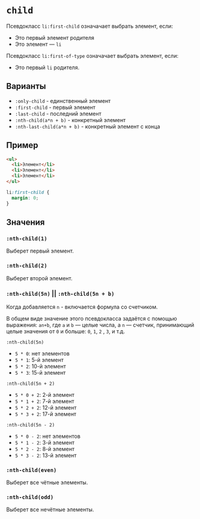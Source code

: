# `child`

Псевдокласс `li:first-child` означачает выбрать элемент, если:

- Это первый элемент родителя
- Это элемент — `li`

Псевдокласс `li:first-of-type` означачает выбрать элемент, если:

- Это первый `li` родителя.

## Варианты

- `:only-child` - единственный элемент
- `:first-child` - первый элемент
- `:last-child` - последний элемент
- `:nth-child(a*n + b)` - конкретный элемент
- `:nth-last-child(a*n + b)` - конкретный элемент с конца

## Пример

```html
<ul>
  <li>Элемент</li>
  <li>Элемент</li>
  <li>Элемент</li>
</ul>
```

```css
li:first-child {
  margin: 0;
}
```

## Значения

### `:nth-child(1)`

Выберет первый элемент.

### `:nth-child(2)`

Выберет второй элемент.

### `:nth-child(5n)` || `:nth-child(5n + b)`

Когда добавляется `n` - включается формула со счетчиком.

В общем виде значение этого псевдокласса задаётся с помощью выражения: `an+b`, где `a` и `b` — целые числа, а `n` — счетчик, принимающий целые значения от `0` и больше: `0`, `1`, `2` , `3`, и т.д.

`:nth-child(5n)`

- `5 * 0`: нет элементов
- `5 * 1`: 5-й элемент
- `5 * 2`: 10-й элемент
- `5 * 3`: 15-й элемент

`:nth-child(5n + 2)`

- `5 * 0 + 2`: 2-й элемент
- `5 * 1 + 2`: 7-й элемент
- `5 * 2 + 2`: 12-й элемент
- `5 * 3 + 2`: 17-й элемент

`:nth-child(5n - 2)`

- `5 * 0 - 2`: нет элементов
- `5 * 1 - 2`: 3-й элемент
- `5 * 2 - 2`: 8-й элемент
- `5 * 3 - 2`: 13-й элемент

### `:nth-child(even)`

Выберет все чётные элементы.

### `:nth-child(odd)`

Выберет все нечётные элементы.

